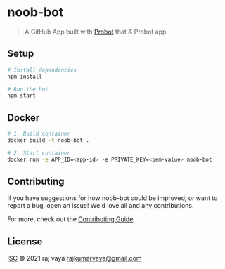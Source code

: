 # noob-bot

> A GitHub App built with [Probot](https://github.com/probot/probot) that A Probot app

## Setup

```sh
# Install dependencies
npm install

# Run the bot
npm start
```

## Docker

```sh
# 1. Build container
docker build -t noob-bot .

# 2. Start container
docker run -e APP_ID=<app-id> -e PRIVATE_KEY=<pem-value> noob-bot
```

## Contributing

If you have suggestions for how noob-bot could be improved, or want to report a bug, open an issue! We'd love all and any contributions.

For more, check out the [Contributing Guide](CONTRIBUTING.md).

## License

[ISC](LICENSE) © 2021 raj vaya <rajkumarvaya@gmail.com>
